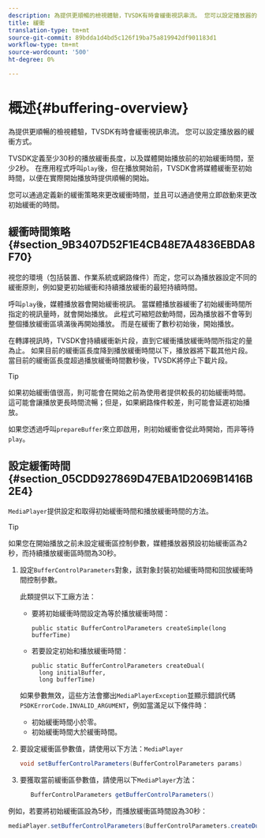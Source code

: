 ```yaml
---
description: 為提供更順暢的檢視體驗，TVSDK有時會緩衝視訊串流。 您可以設定播放器的緩衝方式。
title: 緩衝
translation-type: tm+mt
source-git-commit: 89bdda1d4bd5c126f19ba75a819942df901183d1
workflow-type: tm+mt
source-wordcount: '500'
ht-degree: 0%

---
```



# 概述{#buffering-overview}

為提供更順暢的檢視體驗，TVSDK有時會緩衝視訊串流。 您可以設定播放器的緩衝方式。

TVSDK定義至少30秒的播放緩衝長度，以及媒體開始播放前的初始緩衝時間，至少2秒。 在應用程式呼叫`play`後，但在播放開始前，TVSDK會將媒體緩衝至初始時間，以便在實際開始播放時提供順暢的開始。

您可以通過定義新的緩衝策略來更改緩衝時間，並且可以通過使用立即啟動來更改初始緩衝的時間。

## 緩衝時間策略{#section_9B3407D52F1E4CB48E7A4836EBDA8F70}

視您的環境（包括裝置、作業系統或網路條件）而定，您可以為播放器設定不同的緩衝原則，例如變更初始緩衝和持續播放緩衝的最短持續時間。

呼叫`play`後，媒體播放器會開始緩衝視訊。 當媒體播放器緩衝了初始緩衝時間所指定的視訊量時，就會開始播放。 此程式可縮短啟動時間，因為播放器不會等到整個播放緩衝區填滿後再開始播放。 而是在緩衝了數秒初始後，開始播放。

在轉譯視訊時，TVSDK會持續緩衝新片段，直到它緩衝播放緩衝時間所指定的量為止。 如果目前的緩衝區長度降到播放緩衝時間以下，播放器將下載其他片段。 當目前的緩衝區長度超過播放緩衝時間數秒後，TVSDK將停止下載片段。

>[!TIP]
>
>如果初始緩衝值很高，則可能會在開始之前為使用者提供較長的初始緩衝時間。 這可能會讓播放更長時間流暢；但是，如果網路條件較差，則可能會延遲初始播放。

如果您透過呼叫`prepareBuffer`來立即啟用，則初始緩衝會從此時開始，而非等待`play`。

## 設定緩衝時間{#section_05CDD927869D47EBA1D2069B1416B2E4}

`MediaPlayer`提供設定和取得初始緩衝時間和播放緩衝時間的方法。

>[!TIP]
>
>如果您在開始播放之前未設定緩衝區控制參數，媒體播放器預設初始緩衝區為2秒，而持續播放緩衝區時間為30秒。

1. 設定`BufferControlParameters`對象，該對象封裝初始緩衝時間和回放緩衝時間控制參數。

   此類提供以下工廠方法：

   * 要將初始緩衝時間設定為等於播放緩衝時間：

      ```
      public static BufferControlParameters createSimple(long bufferTime)
      ```

   * 若要設定初始和播放緩衝時間：

      ```
      public static BufferControlParameters createDual( 
        long initialBuffer,  
        long bufferTime)
      ```
   如果參數無效，這些方法會擲出`MediaPlayerException`並顯示錯誤代碼`PSDKErrorCode.INVALID_ARGUMENT`，例如當滿足以下條件時：

   * 初始緩衝時間小於零。
   * 初始緩衝時間大於緩衝時間。


1. 要設定緩衝區參數值，請使用以下方法：`MediaPlayer`

   ```java
   void setBufferControlParameters(BufferControlParameters params)
   ```

1. 要獲取當前緩衝區參數值，請使用以下`MediaPlayer`方法：

   ```java
      BufferControlParameters getBufferControlParameters()  
   ```

<!--<a id="example_DE0580B3AD404635825D3301C1F096B6"></a>-->

例如，若要將初始緩衝區設為5秒，而播放緩衝區時間設為30秒：

```java
mediaPlayer.setBufferControlParameters(BufferControlParameters.createDual(5000, 30000));
```

